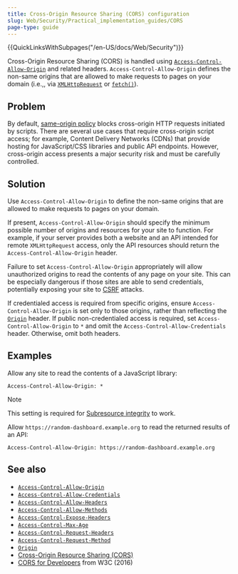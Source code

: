 ```yaml
---
title: Cross-Origin Resource Sharing (CORS) configuration
slug: Web/Security/Practical_implementation_guides/CORS
page-type: guide
---
```


{{QuickLinksWithSubpages("/en-US/docs/Web/Security")}}

Cross-Origin Resource Sharing (CORS) is handled using [`Access-Control-Allow-Origin`](/en-US/docs/Web/HTTP/Reference/Headers/Access-Control-Allow-Origin) and related headers. `Access-Control-Allow-Origin` defines the non-same origins that are allowed to make requests to pages on your domain (i.e.,, via [`XMLHttpRequest`](/en-US/docs/Web/API/XMLHttpRequest) or [`fetch()`](/en-US/docs/Web/API/Window/fetch)).

## Problem

By default, [same-origin policy](/en-US/docs/Web/Security/Same-origin_policy) blocks cross-origin HTTP requests initiated by scripts. There are several use cases that require cross-origin script access; for example, Content Delivery Networks (CDNs) that provide hosting for JavaScript/CSS libraries and public API endpoints. However, cross-origin access presents a major security risk and must be carefully controlled.

## Solution

Use `Access-Control-Allow-Origin` to define the non-same origins that are allowed to make requests to pages on your domain.

If present, `Access-Control-Allow-Origin` should specify the minimum possible number of origins and resources for your site to function. For example, if your server provides both a website and an API intended for remote `XMLHttpRequest` access, only the API resources should return the `Access-Control-Allow-Origin` header.

Failure to set `Access-Control-Allow-Origin` appropriately will allow unauthorized origins to read the contents of any page on your site. This can be especially dangerous if those sites are able to send credentials, potentially exposing your site to [CSRF](/en-US/docs/Web/Security/Practical_implementation_guides/CSRF_prevention) attacks.

If credentialed access is required from specific origins, ensure `Access-Control-Allow-Origin` is set only to those origins, rather than reflecting the [`Origin`](/en-US/docs/Web/HTTP/Reference/Headers/Origin) header. If public non-credentialed access is required, set `Access-Control-Allow-Origin` to `*` and omit the `Access-Control-Allow-Credentials` header. Otherwise, omit both headers.

## Examples

Allow any site to read the contents of a JavaScript library:

```http
Access-Control-Allow-Origin: *
```

> [!NOTE]
> This setting is required for [Subresource integrity](/en-US/docs/Web/Security/Practical_implementation_guides/SRI) to work.

Allow `https://random-dashboard.example.org` to read the returned results of an API:

```http
Access-Control-Allow-Origin: https://random-dashboard.example.org
```

## See also

- [`Access-Control-Allow-Origin`](/en-US/docs/Web/HTTP/Reference/Headers/Access-Control-Allow-Origin)
- [`Access-Control-Allow-Credentials`](/en-US/docs/Web/HTTP/Reference/Headers/Access-Control-Allow-Credentials)
- [`Access-Control-Allow-Headers`](/en-US/docs/Web/HTTP/Reference/Headers/Access-Control-Allow-Headers)
- [`Access-Control-Allow-Methods`](/en-US/docs/Web/HTTP/Reference/Headers/Access-Control-Allow-Methods)
- [`Access-Control-Expose-Headers`](/en-US/docs/Web/HTTP/Reference/Headers/Access-Control-Expose-Headers)
- [`Access-Control-Max-Age`](/en-US/docs/Web/HTTP/Reference/Headers/Access-Control-Max-Age)
- [`Access-Control-Request-Headers`](/en-US/docs/Web/HTTP/Reference/Headers/Access-Control-Request-Headers)
- [`Access-Control-Request-Method`](/en-US/docs/Web/HTTP/Reference/Headers/Access-Control-Request-Method)
- [`Origin`](/en-US/docs/Web/HTTP/Reference/Headers/Origin)
- [Cross-Origin Resource Sharing (CORS)](/en-US/docs/Web/HTTP/Guides/CORS)
- [CORS for Developers](https://w3c.github.io/webappsec-cors-for-developers/) from W3C (2016)
